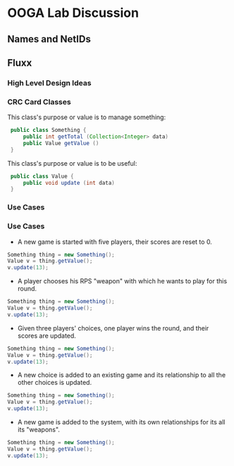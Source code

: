 # OOGA Lab Discussion
## Names and NetIDs


## Fluxx

### High Level Design Ideas


### CRC Card Classes

This class's purpose or value is to manage something:
```java
 public class Something {
     public int getTotal (Collection<Integer> data)
     public Value getValue ()
 }
```

This class's purpose or value is to be useful:
```java
 public class Value {
     public void update (int data)
 }
```

### Use Cases

### Use Cases

 * A new game is started with five players, their scores are reset to 0.
 ```java
 Something thing = new Something();
 Value v = thing.getValue();
 v.update(13);
 ```

 * A player chooses his RPS "weapon" with which he wants to play for this round.
 ```java
 Something thing = new Something();
 Value v = thing.getValue();
 v.update(13);
 ```

 * Given three players' choices, one player wins the round, and their scores are updated.
 ```java
 Something thing = new Something();
 Value v = thing.getValue();
 v.update(13);
 ```

 * A new choice is added to an existing game and its relationship to all the other choices is updated.
 ```java
 Something thing = new Something();
 Value v = thing.getValue();
 v.update(13);
 ```

 * A new game is added to the system, with its own relationships for its all its "weapons".
 ```java
 Something thing = new Something();
 Value v = thing.getValue();
 v.update(13);
 ```